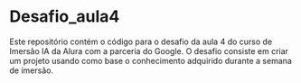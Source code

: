 # Desafio_aula4
Este repositório contém o código para o desafio da aula 4 do curso de Imersão IA da Alura com a parceria do Google. O desafio consiste em criar um projeto usando como base o conhecimento adquirido durante a semana de imersão.
